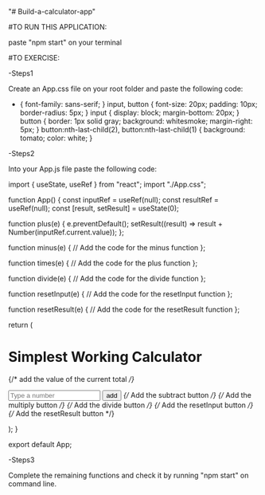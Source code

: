 "# Build-a-calculator-app" 

#TO RUN THIS APPLICATION:

paste "npm start" on your terminal

#TO EXERCISE:

-Steps1

Create an App.css file on your root folder and paste the following code:

* {
    font-family: sans-serif;
  }
  input,
  button {
    font-size: 20px;
    padding: 10px;
    border-radius: 5px;
  }
  input {
    display: block;
    margin-bottom: 20px;
  }
  button {
    border: 1px solid gray;
    background: whitesmoke;
    margin-right: 5px;
  }
  button:nth-last-child(2),
  button:nth-last-child(1) {
    background: tomato;
    color: white;
  }


-Steps2

Into your App.js file paste the following code:

import {
  useState,
  useRef
} from "react"; 
import "./App.css";

function App() { 
  const inputRef = useRef(null); 
  const resultRef = useRef(null); 
  const [result, setResult] = useState(0); 
 
  function plus(e) { 
    e.preventDefault(); 
    setResult((result) => result + Number(inputRef.current.value)); 
  }; 
 
  function minus(e) { 
  	// Add the code for the minus function 
  };
 
  function times(e) { 
    // Add the code for the plus function 
  }; 
 
  function divide(e) { 
    // Add the code for the divide function 
  };
 
  function resetInput(e) { 
    // Add the code for the resetInput function 
  }; 
 
  function resetResult(e) { 
  	// Add the code for the resetResult function 
  }; 
 
  return ( 
    <div className="App"> 
      <div> 
        <h1>Simplest Working Calculator</h1> 
      </div> 
      <form> 
        <p ref={resultRef}> 
          {/* add the value of the current total */} 
        </p> 
        <input
          pattern="[0-9]" 
          ref={inputRef} 
          type="number" 
          placeholder="Type a number" 
        /> 
        <button onClick={plus}>add</button> 
        {/* Add the subtract button */} 
        {/* Add the multiply button */} 
        {/* Add the divide button */} 
        {/* Add the resetInput button */} 
        {/* Add the resetResult button */} 
      </form> 
    </div> 
  ); 
} 
 
export default App; 

-Steps3

Complete the remaining functions and check it by running "npm start" on command line.
  